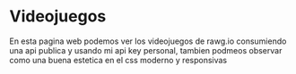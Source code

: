 # Videojuegos
En esta pagina web podemos ver los videojuegos de rawg.io consumiendo una api publica y usando mi api key personal, tambien podmeos observar como una buena estetica en el css moderno y responsivas
